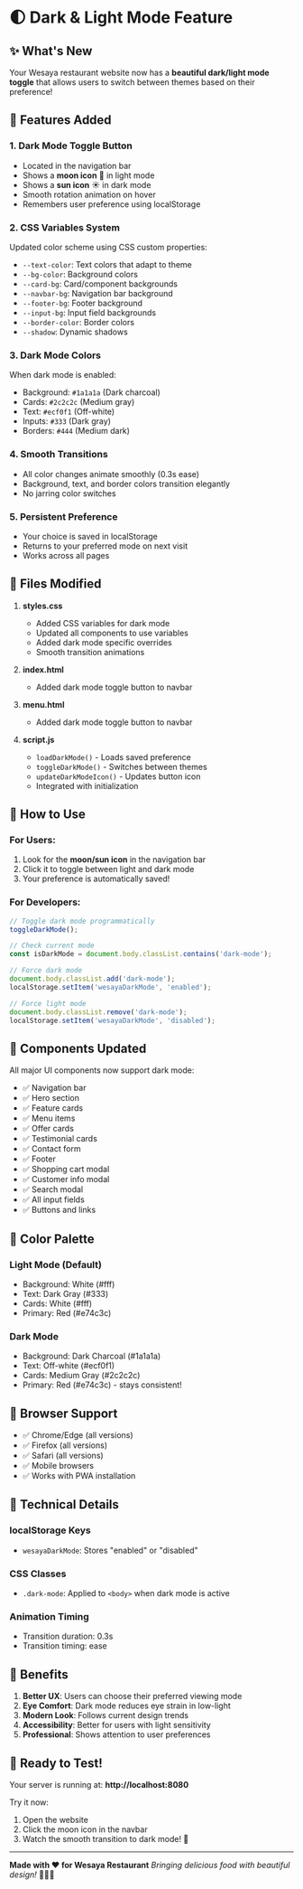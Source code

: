 # 🌓 Dark & Light Mode Feature

## ✨ What's New

Your Wesaya restaurant website now has a **beautiful dark/light mode toggle** that allows users to switch between themes based on their preference!

## 🎨 Features Added

### 1. **Dark Mode Toggle Button**
- Located in the navigation bar
- Shows a **moon icon** 🌙 in light mode
- Shows a **sun icon** ☀️ in dark mode
- Smooth rotation animation on hover
- Remembers user preference using localStorage

### 2. **CSS Variables System**
Updated color scheme using CSS custom properties:
- `--text-color`: Text colors that adapt to theme
- `--bg-color`: Background colors
- `--card-bg`: Card/component backgrounds
- `--navbar-bg`: Navigation bar background
- `--footer-bg`: Footer background
- `--input-bg`: Input field backgrounds
- `--border-color`: Border colors
- `--shadow`: Dynamic shadows

### 3. **Dark Mode Colors**
When dark mode is enabled:
- Background: `#1a1a1a` (Dark charcoal)
- Cards: `#2c2c2c` (Medium gray)
- Text: `#ecf0f1` (Off-white)
- Inputs: `#333` (Dark gray)
- Borders: `#444` (Medium dark)

### 4. **Smooth Transitions**
- All color changes animate smoothly (0.3s ease)
- Background, text, and border colors transition elegantly
- No jarring color switches

### 5. **Persistent Preference**
- Your choice is saved in localStorage
- Returns to your preferred mode on next visit
- Works across all pages

## 📁 Files Modified

1. **styles.css**
   - Added CSS variables for dark mode
   - Updated all components to use variables
   - Added dark mode specific overrides
   - Smooth transition animations

2. **index.html**
   - Added dark mode toggle button to navbar

3. **menu.html**
   - Added dark mode toggle button to navbar

4. **script.js**
   - `loadDarkMode()` - Loads saved preference
   - `toggleDarkMode()` - Switches between themes
   - `updateDarkModeIcon()` - Updates button icon
   - Integrated with initialization

## 🚀 How to Use

### For Users:
1. Look for the **moon/sun icon** in the navigation bar
2. Click it to toggle between light and dark mode
3. Your preference is automatically saved!

### For Developers:
```javascript
// Toggle dark mode programmatically
toggleDarkMode();

// Check current mode
const isDarkMode = document.body.classList.contains('dark-mode');

// Force dark mode
document.body.classList.add('dark-mode');
localStorage.setItem('wesayaDarkMode', 'enabled');

// Force light mode
document.body.classList.remove('dark-mode');
localStorage.setItem('wesayaDarkMode', 'disabled');
```

## 🎯 Components Updated

All major UI components now support dark mode:
- ✅ Navigation bar
- ✅ Hero section
- ✅ Feature cards
- ✅ Menu items
- ✅ Offer cards
- ✅ Testimonial cards
- ✅ Contact form
- ✅ Footer
- ✅ Shopping cart modal
- ✅ Customer info modal
- ✅ Search modal
- ✅ All input fields
- ✅ Buttons and links

## 🎨 Color Palette

### Light Mode (Default)
- Background: White (#fff)
- Text: Dark Gray (#333)
- Cards: White (#fff)
- Primary: Red (#e74c3c)

### Dark Mode
- Background: Dark Charcoal (#1a1a1a)
- Text: Off-white (#ecf0f1)
- Cards: Medium Gray (#2c2c2c)
- Primary: Red (#e74c3c) - stays consistent!

## 📱 Browser Support

- ✅ Chrome/Edge (all versions)
- ✅ Firefox (all versions)
- ✅ Safari (all versions)
- ✅ Mobile browsers
- ✅ Works with PWA installation

## 🔧 Technical Details

### localStorage Keys
- `wesayaDarkMode`: Stores "enabled" or "disabled"

### CSS Classes
- `.dark-mode`: Applied to `<body>` when dark mode is active

### Animation Timing
- Transition duration: 0.3s
- Transition timing: ease

## 🌟 Benefits

1. **Better UX**: Users can choose their preferred viewing mode
2. **Eye Comfort**: Dark mode reduces eye strain in low-light
3. **Modern Look**: Follows current design trends
4. **Accessibility**: Better for users with light sensitivity
5. **Professional**: Shows attention to user preferences

## 🎉 Ready to Test!

Your server is running at: **http://localhost:8080**

Try it now:
1. Open the website
2. Click the moon icon in the navbar
3. Watch the smooth transition to dark mode! 🌙

---

**Made with ❤️ for Wesaya Restaurant**
*Bringing delicious food with beautiful design!* 🍕🍔🍗
